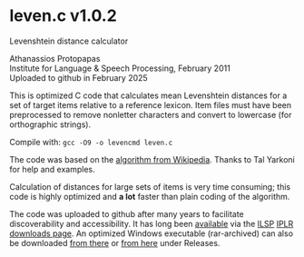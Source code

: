 # leven.c v1.0.2  
Levenshtein distance calculator  

Athanassios Protopapas  
Institute for Language & Speech Processing, February 2011  
Uploaded to github in February 2025  

This is optimized C code that calculates mean Levenshtein distances for a set of target items relative to a reference lexicon. Item files must have been preprocessed to remove nonletter characters and convert to lowercase (for orthographic strings).  

Compile with: `gcc -O9 -o levencmd leven.c`

The code was based on the [algorithm from Wikipedia](http://en.wikipedia.org/wiki/Levenshtein_distance). Thanks to Tal Yarkoni for help and examples.  

Calculation of distances for large sets of items is very time consuming; this code is highly optimized and **a lot** faster than plain coding of the algorithm.  

The code was uploaded to github after many years to facilitate discoverability and accessibility. It has long been [available](http://speech.ilsp.gr/iplr/leven-c.rar) via the [ILSP](https://www.ilsp.gr/en/home-2/) [IPLR](http://speech.ilsp.gr/iplr/index.htm) [downloads page](http://speech.ilsp.gr/iplr/downloads.htm). An optimized Windows executable (rar-archived) can also be downloaded [from there](http://speech.ilsp.gr/iplr/leven.rar) or [from here](https://github.com/0avasns/leven/releases/download/v1/leven.rar) under Releases.
